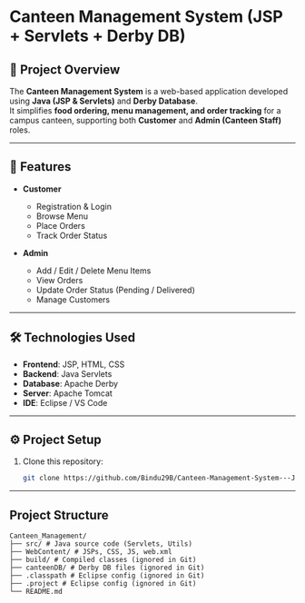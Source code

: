 # Canteen Management System (JSP + Servlets + Derby DB)

## 📖 Project Overview
The **Canteen Management System** is a web-based application developed using **Java (JSP & Servlets)** and **Derby Database**.  
It simplifies **food ordering, menu management, and order tracking** for a campus canteen, supporting both **Customer** and **Admin (Canteen Staff)** roles.

---

## 🚀 Features
- **Customer**
  - Registration & Login
  - Browse Menu
  - Place Orders
  - Track Order Status

- **Admin**
  - Add / Edit / Delete Menu Items
  - View Orders
  - Update Order Status (Pending / Delivered)
  - Manage Customers

---

## 🛠️ Technologies Used
- **Frontend**: JSP, HTML, CSS
- **Backend**: Java Servlets
- **Database**: Apache Derby
- **Server**: Apache Tomcat
- **IDE**: Eclipse / VS Code

---

## ⚙️ Project Setup
1. Clone this repository:
   ```bash
   git clone https://github.com/Bindu29B/Canteen-Management-System---JSP-Servelts.git

---

## Project Structure
```
Canteen_Management/ 
├── src/ # Java source code (Servlets, Utils)
├── WebContent/ # JSPs, CSS, JS, web.xml
├── build/ # Compiled classes (ignored in Git)
├── canteenDB/ # Derby DB files (ignored in Git)
├── .classpath # Eclipse config (ignored in Git)
├── .project # Eclipse config (ignored in Git)
└── README.md
```

